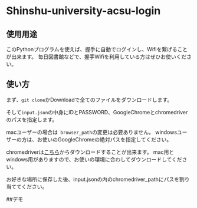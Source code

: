 # Shinshu-university-acsu-login

## 使用用途
このPythonプログラムを使えば、握手に自動でログインし、Wifiを繋げることが出来ます。
毎日図書館などで、握手Wifiを利用している方はぜひお使いください。

## 使い方
まず、`` git clone ``かDownloadで全てのファイルをダウンロードします。

そして``input.json``の中身にIDとPASSWORD、GoogleChromeとchromedriverのパスを指定します。

macユーザーの場合は`` browser_path``の変更は必要ありません。
windowsユーザーの方は、お使いのGoogleChromeの絶対パスを指定してください。

chromedriverは[こちら](https://chromedriver.storage.googleapis.com/index.html?path=2.35/ "chromedirver")からダウンロードすることが出来ます。
mac用とwindows用がありますので、お使いの環境に合わしてダウンロードしてください。

お好きな場所に保存した後、input.jsonの内のchromedriver_pathにパスを割り当ててください。


##デモ

